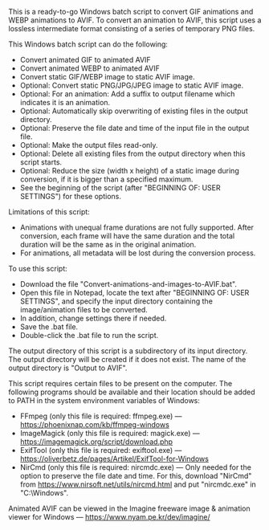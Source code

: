 This is a ready-to-go Windows batch script to convert GIF animations and WEBP animations to AVIF. To convert an animation to AVIF, this script uses a lossless intermediate format consisting of a series of temporary PNG files.

This Windows batch script can do the following:
- Convert animated GIF to animated AVIF
- Convert animated WEBP to animated AVIF
- Convert static GIF/WEBP image to static AVIF image.
- Optional: Convert static PNG/JPG/JPEG image to static AVIF image.
- Optional: For an animation: Add a suffix to output filename which indicates it is an animation.
- Optional: Automatically skip overwriting of existing files in the output directory.
- Optional: Preserve the file date and time of the input file in the output file.
- Optional: Make the output files read-only.
- Optional: Delete all existing files from the output directory when this script starts.
- Optional: Reduce the size (width x height) of a static image during conversion, if it is bigger than a specified maximum.
- See the beginning of the script (after "BEGINNING OF: USER SETTINGS") for these options.

Limitations of this script:
- Animations with unequal frame durations are not fully supported. After conversion, each frame will have the same duration and the total duration will be the same as in the original animation. 
- For animations, all metadata will be lost during the conversion process.

To use this script: 
- Download the file "Convert-animations-and-images-to-AVIF.bat". 
- Open this file in Notepad, locate the text after "BEGINNING OF: USER SETTINGS", and specify the input directory containing the image/animation files to be converted.
- In addition, change settings there if needed.
- Save the .bat file.
- Double-click the .bat file to run the script.

The output directory of this script is a subdirectory of its input directory. The output directory will be created if it does not exist. The name of the output directory is "Output to AVIF".

This script requires certain files to be present on the computer. The following programs should be available and their location should be added to PATH in the system environment variables of Windows:
- FFmpeg (only this file is required: ffmpeg.exe) — https://phoenixnap.com/kb/ffmpeg-windows
- ImageMagick (only this file is required: magick.exe) — https://imagemagick.org/script/download.php
- ExifTool (only this file is required: exiftool.exe) — https://oliverbetz.de/pages/Artikel/ExifTool-for-Windows
- NirCmd (only this file is required: nircmdc.exe) — Only needed for the option to preserve the file date and time. For this, download "NirCmd" from https://www.nirsoft.net/utils/nircmd.html and put "nircmdc.exe" in "C:\Windows".

Animated AVIF can be viewed in the Imagine freeware image & animation viewer for Windows — https://www.nyam.pe.kr/dev/imagine/
